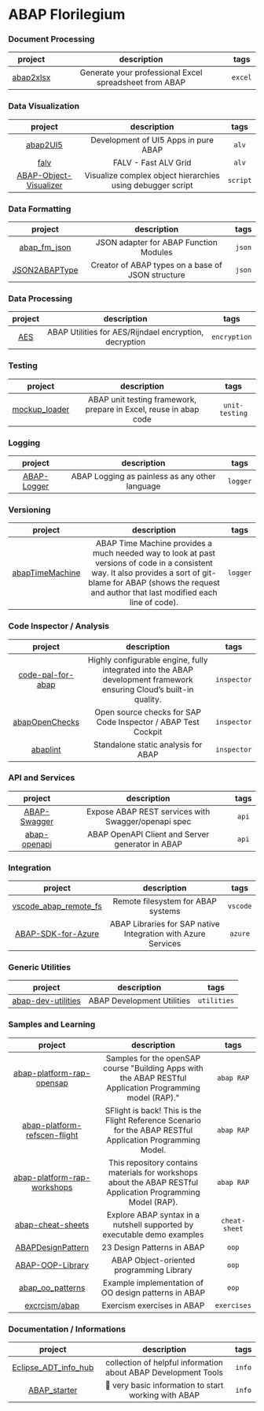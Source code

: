 # ABAP Florilegium

### Document Processing
|   project      |     description      | tags |
|     :---:    |     :---:      | :---: |
|  [abap2xlsx](https://github.com/abap2xlsx/abap2xlsx)   | Generate your professional Excel spreadsheet from ABAP     | `excel`

### Data Visualization
|   project      |     description      | tags |
|     :---:    |     :---:      | :---: |
|  [abap2UI5](https://github.com/oblomov-dev/abap2UI5) | Development of UI5 Apps in pure ABAP | `alv`
|  [falv](https://github.com/fidley/falv) | FALV - Fast ALV Grid | `alv`
|  [ABAP-Object-Visualizer](https://github.com/larshp/ABAP-Object-Visualizer) | Visualize complex object hierarchies using debugger script | `script`

### Data Formatting
|   project      |     description      | tags |
|     :---:    |     :---:      | :---: |
|  [abap_fm_json](https://github.com/cesar-sap/abap_fm_json) | JSON adapter for ABAP Function Modules | `json`
|  [JSON2ABAPType](https://github.com/fidley/JSON2ABAPType) | Creator of ABAP types on a base of JSON structure | `json`

### Data Processing
|   project      |     description      | tags |
|     :---:    |     :---:      | :---: |
|  [AES](https://github.com/Sumu-Ning/AES) | ABAP Utilities for AES/Rijndael encryption, decryption | `encryption`

### Testing
|   project      |     description      | tags |
|     :---:    |     :---:      | :---: |
|  [mockup_loader](https://github.com/sbcgua/mockup_loader)   | ABAP unit testing framework, prepare in Excel, reuse in abap code | `unit-testing`

### Logging
|   project      |     description      | tags |
|     :---:    |     :---:      | :---: |
|  [ABAP-Logger](https://github.com/ABAP-Logger/ABAP-Logger)   | ABAP Logging as painless as any other language    | `logger`

### Versioning
|   project      |     description      | tags |
|     :---:    |     :---:      | :---: |
|  [abapTimeMachine](https://github.com/abapinho/abapTimeMachine)   | ABAP Time Machine provides a much needed way to look at past versions of code in a consistent way. It also provides a sort of git-blame for ABAP (shows the request and author that last modified each line of code).    | `logger`

### Code Inspector / Analysis
|   project      |     description      | tags |
|     :---:    |     :---:      | :---: |
|  [code-pal-for-abap](https://github.com/SAP/code-pal-for-abap)   | Highly configurable engine, fully integrated into the ABAP development framework ensuring Cloud’s built-in quality.    | `inspector`
|  [abapOpenChecks](https://github.com/larshp/abapOpenChecks)   | Open source checks for SAP Code Inspector / ABAP Test Cockpit | `inspector`
|  [abaplint](https://github.com/abaplint/abaplint)   | Standalone static analysis for ABAP | `inspector`

### API and Services
|   project      |     description      | tags |
|     :---:    |     :---:      | :---: |
|  [ABAP-Swagger](https://github.com/larshp/ABAP-Swagger)   | Expose ABAP REST services with Swagger/openapi spec    | `api`
|  [abap-openapi](https://github.com/abap-openapi/abap-openapi)   | ABAP OpenAPI Client and Server generator in ABAP   | `api`

### Integration
|   project      |     description      | tags |
|     :---:    |     :---:      | :---: |
|  [vscode_abap_remote_fs](https://github.com/marcellourbani/vscode_abap_remote_fs) | Remote filesystem for ABAP systems | `vscode`
|  [ABAP-SDK-for-Azure](https://github.com/microsoft/ABAP-SDK-for-Azure) | ABAP Libraries for SAP native Integration with Azure Services | `azure`

### Generic Utilities
|   project      |     description      | tags |
|     :---:    |     :---:      | :---: |
|  [abap-dev-utilities](https://github.com/jrodriguez-rc/abap-dev-utilities) | ABAP Development Utilities | `utilities`

### Samples and Learning
|   project      |     description      | tags |
|     :---:    |     :---:      | :---: |
|  [abap-platform-rap-opensap](https://github.com/SAP-samples/abap-platform-rap-opensap)   | Samples for the openSAP course "Building Apps with the ABAP RESTful Application Programming model (RAP)."     | `abap RAP`
|  [abap-platform-refscen-flight](https://github.com/SAP-samples/abap-platform-refscen-flight) | SFlight is back! This is the Flight Reference Scenario for the ABAP RESTful Application Programming Model. | `abap RAP`
|  [abap-platform-rap-workshops](https://github.com/SAP-samples/abap-platform-rap-workshops) | This repository contains materials for workshops about the ABAP RESTful Application Programming Model (RAP). | `abap RAP`
|  [abap-cheat-sheets](https://github.com/SAP-samples/abap-cheat-sheets) | Explore ABAP syntax in a nutshell supported by executable demo examples | `cheat-sheet`
|  [ABAPDesignPattern](https://github.com/moreus/ABAPDesignPattern) | 23 Design Patterns in ABAP | `oop`
|  [ABAP-OOP-Library](https://github.com/rvanmil/ABAP-OOP-Library) | ABAP Object-oriented programming Library | `oop`
|  [abap_oo_patterns](https://github.com/SchwarzIT/abap_oo_patterns) | Example implementation of OO design patterns in ABAP | `oop`
|  [excrcism/abap](https://github.com/exercism/abap) | Exercism exercises in ABAP | `exercises`

### Documentation / Informations
|   project      |     description      | tags |
|     :---:    |     :---:      | :---: |
|  [Eclipse_ADT_info_hub](https://github.com/Keller-Michael/Eclipse_ADT_info_hub) | collection of helpful information about ABAP Development Tools | `info`
|  [ABAP_starter](https://github.com/Keller-Michael/ABAP_starter) | 🚀 very basic information to start working with ABAP | `info`
